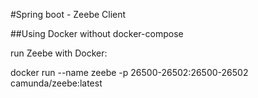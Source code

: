 #Spring boot - Zeebe Client

##Using Docker without docker-compose

run Zeebe with Docker:

docker run --name zeebe -p 26500-26502:26500-26502 camunda/zeebe:latest
